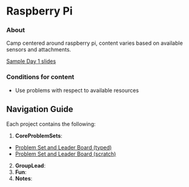 
# Raspberry Pi
### About

Camp centered around raspberry pi, content varies based on available sensors and attachments. 

[Sample Day 1 slides](https://docs.google.com/presentation/d/1rH-_T6A9-0KQjul6o5ARUzpTIceL_Ld3klDGuipRtPg/edit#slide=id.gc6f75fceb_0_0)

### Conditions for content
- Use problems with respect to available resources


## Navigation Guide
Each project contains the following:
1. **CoreProblemSets**: 
- [Problem Set and Leader Board (typed)](https://docs.google.com/spreadsheets/d/1yJvdcWyR22KB8DDCFCM4u7GAl92aKf_Xr3Bh2yXAyTI/edit?usp=sharing)
- [Problem Set and Leader Board (scratch)](https://docs.google.com/spreadsheets/d/1clhPIK2yWIoqcrVwEozqiYm6611N0lVgb-l9kIjv4I4/edit?usp=sharing)
2. **GroupLead**: 
3. **Fun**: 
4. **Notes**:  